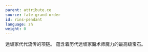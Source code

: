 ```yaml
---
parent: attribute.ce
source: fate-grand-order
id: rins-pendant
language: zh
weight: 0
---
```


远坂家代代流传的项链。
蕴含着历代远坂家魔术师魔力的最高级宝石。
